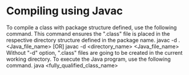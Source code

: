 # Compiling using Javac

To compile a class with package structure defined, use the following command. This command ensures the ".class" file is placed in the respective directory structure defined in the package name.
javac -d . <Java_file_name>   [OR] javac -d <directory_name> <Java_file_name>
Without "-d" option, ".class" files are going to be created in the current working directory.
To execute the Java program, use the following command.
java <fully_qualified_class_name>
